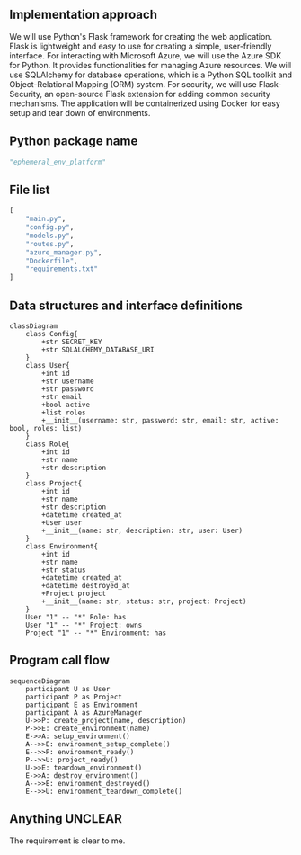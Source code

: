 ## Implementation approach
We will use Python's Flask framework for creating the web application. Flask is lightweight and easy to use for creating a simple, user-friendly interface. For interacting with Microsoft Azure, we will use the Azure SDK for Python. It provides functionalities for managing Azure resources. We will use SQLAlchemy for database operations, which is a Python SQL toolkit and Object-Relational Mapping (ORM) system. For security, we will use Flask-Security, an open-source Flask extension for adding common security mechanisms. The application will be containerized using Docker for easy setup and tear down of environments.

## Python package name
```python
"ephemeral_env_platform"
```

## File list
```python
[
    "main.py",
    "config.py",
    "models.py",
    "routes.py",
    "azure_manager.py",
    "Dockerfile",
    "requirements.txt"
]
```

## Data structures and interface definitions
```mermaid
classDiagram
    class Config{
        +str SECRET_KEY
        +str SQLALCHEMY_DATABASE_URI
    }
    class User{
        +int id
        +str username
        +str password
        +str email
        +bool active
        +list roles
        +__init__(username: str, password: str, email: str, active: bool, roles: list)
    }
    class Role{
        +int id
        +str name
        +str description
    }
    class Project{
        +int id
        +str name
        +str description
        +datetime created_at
        +User user
        +__init__(name: str, description: str, user: User)
    }
    class Environment{
        +int id
        +str name
        +str status
        +datetime created_at
        +datetime destroyed_at
        +Project project
        +__init__(name: str, status: str, project: Project)
    }
    User "1" -- "*" Role: has
    User "1" -- "*" Project: owns
    Project "1" -- "*" Environment: has
```

## Program call flow
```mermaid
sequenceDiagram
    participant U as User
    participant P as Project
    participant E as Environment
    participant A as AzureManager
    U->>P: create_project(name, description)
    P->>E: create_environment(name)
    E->>A: setup_environment()
    A-->>E: environment_setup_complete()
    E-->>P: environment_ready()
    P-->>U: project_ready()
    U->>E: teardown_environment()
    E->>A: destroy_environment()
    A-->>E: environment_destroyed()
    E-->>U: environment_teardown_complete()
```

## Anything UNCLEAR
The requirement is clear to me.